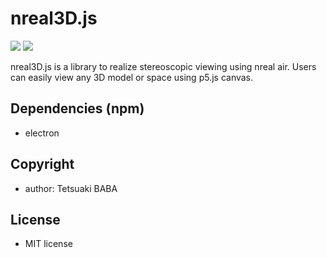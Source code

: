 # nreal3D.js
![](./teasers/01.gif)
![](./teasers/02.gif)

nreal3D.js is a library to realize stereoscopic viewing using nreal air. Users can easily view any 3D model or space using p5.js canvas.

## Dependencies (npm)
 * electron

 ## Copyright
  * author: Tetsuaki BABA

## License
 * MIT license